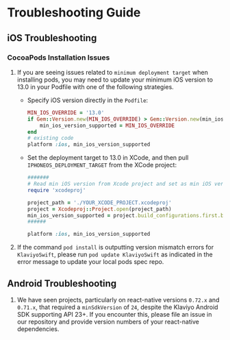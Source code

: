 # Troubleshooting Guide

## iOS Troubleshooting

### CocoaPods Installation Issues

1. If you are seeing issues related to `minimum deployment target` when installing pods, you may need to update your
   minimum iOS version to 13.0 in your Podfile with one of the following strategies.

   - Specify iOS version directly in the `Podfile`:
     ```ruby
     MIN_IOS_OVERRIDE = '13.0'
     if Gem::Version.new(MIN_IOS_OVERRIDE) > Gem::Version.new(min_ios_version_supported)
         min_ios_version_supported = MIN_IOS_OVERRIDE
     end
     # existing code
     platform :ios, min_ios_version_supported
     ```
   - Set the deployment target to 13.0 in XCode, and then pull `IPHONEOS_DEPLOYMENT_TARGET` from the XCode project:

     ```ruby
     #######
     # Read min iOS version from Xcode project and set as min iOS version for Podfile
     require 'xcodeproj'

     project_path = './YOUR_XCODE_PROJECT.xcodeproj'
     project = Xcodeproj::Project.open(project_path)
     min_ios_version_supported = project.build_configurations.first.build_settings['IPHONEOS_DEPLOYMENT_TARGET']
     ######

     platform :ios, min_ios_version_supported
     ```

2. If the command `pod install` is outputting version mismatch errors for `KlaviyoSwift`, please run `pod update KlaviyoSwift`
   as indicated in the error message to update your local pods spec repo.

## Android Troubleshooting

1. We have seen projects, particularly on react-native versions `0.72.x` and `0.71.x`, that required a `minSdkVersion`
   of `24`, despite the Klaviyo Android SDK supporting API 23+. If you encounter this, please file an issue in our
   repository and provide version numbers of your react-native dependencies.
